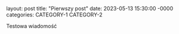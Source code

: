 layout: post title: "Pierwszy post" date: 2023-05-13 15:30:00 -0000 categories: CATEGORY-1 CATEGORY-2

Testowa wiadomość
